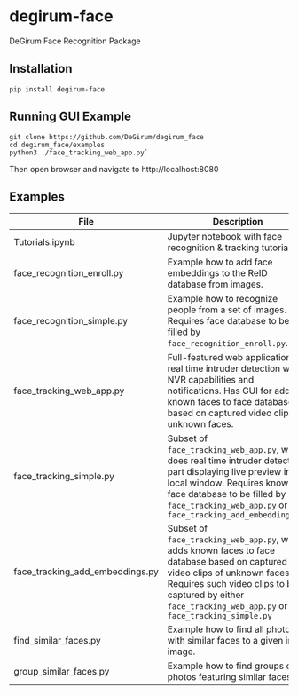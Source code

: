 # degirum-face
DeGirum Face Recognition Package

## Installation

`pip install degirum-face`

## Running GUI Example

```
git clone https://github.com/DeGirum/degirum_face
cd degirum_face/examples
python3 ./face_tracking_web_app.py`
```

Then open browser and navigate to http://localhost:8080

## Examples

| File | Description |
|------|-------------|
|Tutorials.ipynb| Jupyter notebook with face recognition & tracking tutorials. |
|face_recognition_enroll.py| Example how to add face embeddings to the ReID database from images.|
|face_recognition_simple.py| Example how to recognize people from a set of images. Requires face database to be filled by `face_recognition_enroll.py`.|
|face_tracking_web_app.py| Full-featured web application for real time intruder detection with NVR capabilities and notifications. Has GUI for adding known faces to face database based on captured video clips of unknown faces. |
|face_tracking_simple.py| Subset of `face_tracking_web_app.py`, which does real time intruder detection part displaying live preview in local window. Requires known face database to be filled by `face_tracking_web_app.py` or `face_tracking_add_embeddings.py` |
|face_tracking_add_embeddings.py| Subset of `face_tracking_web_app.py`, which adds known faces to face database based on captured video clips of unknown faces. Requires such video clips to be captured by either `face_tracking_web_app.py` or `face_tracking_simple.py` |
|find_similar_faces.py| Example how to find all photos with similar faces to a given input image. |
|group_similar_faces.py| Example how to find groups of photos featuring similar faces. |
